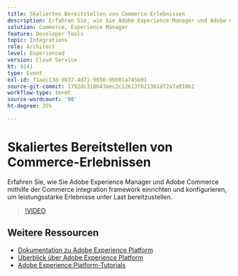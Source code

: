 ```yaml
---
title: Skaliertes Bereitstellen von Commerce-Erlebnissen
description: Erfahren Sie, wie Sie Adobe Experience Manager und Adobe Commerce mithilfe der Commerce integration framework einrichten und konfigurieren, um leistungsstarke Erlebnisse unter Last bereitzustellen.
solution: Commerce, Experience Manager
feature: Developer Tools
topic: Integrations
role: Architect
level: Experienced
version: Cloud Service
kt: 9141
type: Event
exl-id: f1aec13d-db37-4d71-9650-9bb01a745b91
source-git-commit: 1792dc318643aec2c12613f621361d72a7a918b1
workflow-type: tm+mt
source-wordcount: '90'
ht-degree: 35%

---
```


# Skaliertes Bereitstellen von Commerce-Erlebnissen

Erfahren Sie, wie Sie Adobe Experience Manager und Adobe Commerce mithilfe der Commerce integration framework einrichten und konfigurieren, um leistungsstarke Erlebnisse unter Last bereitzustellen.

>[!VIDEO](https://video.tv.adobe.com/v/337582/?quality=12&learn=on&hidetitle=true)

## Weitere Ressourcen

- [Dokumentation zu Adobe Experience Platform](https://experienceleague.adobe.com/docs/experience-platform.html?lang=de)
- [Überblick über Adobe Experience Platform](https://experienceleague.adobe.com/docs/experience-platform/landing/home.html?lang=de)
- [Adobe Experience Platform-Tutorials](https://experienceleague.adobe.com/docs/platform-learn/tutorials/overview.html?lang=de)
